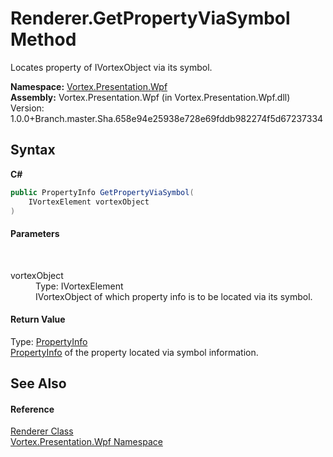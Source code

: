 # Renderer.GetPropertyViaSymbol Method 
 

Locates property of IVortexObject via its symbol.

**Namespace:**&nbsp;<a href="N_Vortex_Presentation_Wpf.md">Vortex.Presentation.Wpf</a><br />**Assembly:**&nbsp;Vortex.Presentation.Wpf (in Vortex.Presentation.Wpf.dll) Version: 1.0.0+Branch.master.Sha.658e94e25938e728e69fddb982274f5d67237334

## Syntax

**C#**<br />
``` C#
public PropertyInfo GetPropertyViaSymbol(
	IVortexElement vortexObject
)
```


#### Parameters
&nbsp;<dl><dt>vortexObject</dt><dd>Type: IVortexElement<br />IVortexObject of which property info is to be located via its symbol.</dd></dl>

#### Return Value
Type: <a href="https://docs.microsoft.com/dotnet/api/system.reflection.propertyinfo" target="_blank">PropertyInfo</a><br /><a href="https://docs.microsoft.com/dotnet/api/system.reflection.propertyinfo" target="_blank">PropertyInfo</a> of the property located via symbol information.

## See Also


#### Reference
<a href="T_Vortex_Presentation_Wpf_Renderer.md">Renderer Class</a><br /><a href="N_Vortex_Presentation_Wpf.md">Vortex.Presentation.Wpf Namespace</a><br />